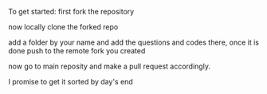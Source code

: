 To get started:
first fork the repository

now locally clone the forked repo

add a folder by your name and add the questions and codes there, once it is done
push to the remote fork you created

now go to main reposity and make a pull request accordingly.

I promise to get it sorted by day's end
